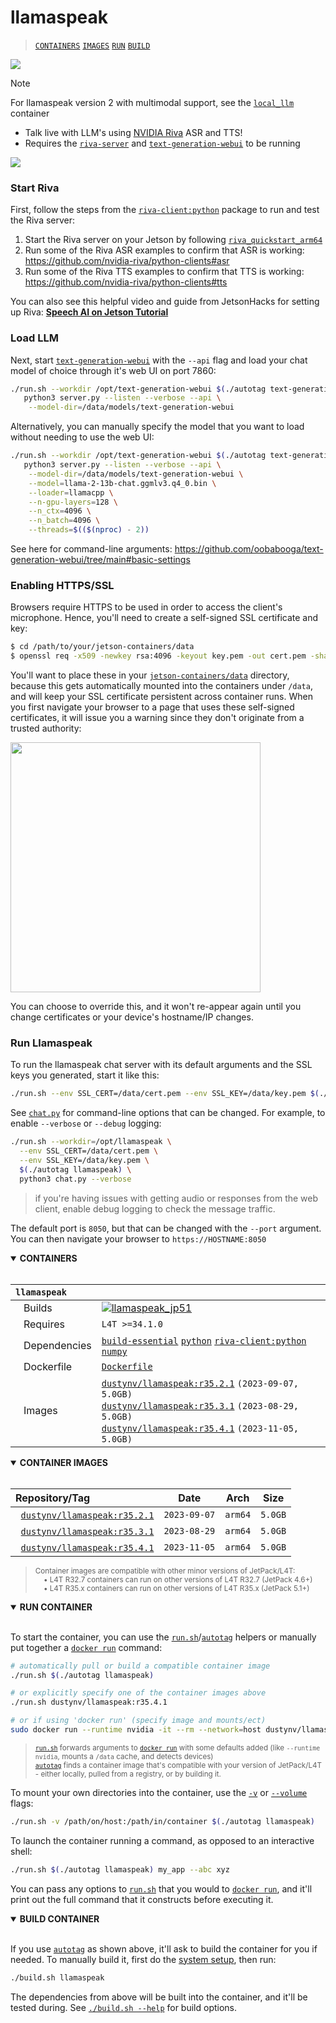 # llamaspeak

> [`CONTAINERS`](#user-content-containers) [`IMAGES`](#user-content-images) [`RUN`](#user-content-run) [`BUILD`](#user-content-build)


<img src="https://raw.githubusercontent.com/dusty-nv/jetson-containers/docs/docs/images/llamaspeak_voice_clip.gif">

> [!NOTE]  
> For llamaspeak version 2 with multimodal support, see the [`local_llm`](https://github.com/dusty-nv/jetson-containers/tree/master/packages/llm/local_llm) container

* Talk live with LLM's using [NVIDIA Riva](/packages/audio/riva-client) ASR and TTS!
* Requires the [`riva-server`](https://catalog.ngc.nvidia.com/orgs/nvidia/teams/riva/resources/riva_quickstart_arm64) and [`text-generation-webui`](/packages/llm/text-generation-webui) to be running

<img src="https://raw.githubusercontent.com/dusty-nv/jetson-containers/docs/docs/images/llamaspeak_block_diagram.jpg">

### Start Riva

First, follow the steps from the [`riva-client:python`](/packages/audio/riva-client) package to run and test the Riva server:

1. Start the Riva server on your Jetson by following [`riva_quickstart_arm64`](https://catalog.ngc.nvidia.com/orgs/nvidia/teams/riva/resources/riva_quickstart_arm64)
2. Run some of the Riva ASR examples to confirm that ASR is working:  https://github.com/nvidia-riva/python-clients#asr
3. Run some of the Riva TTS examples to confirm that TTS is working:  https://github.com/nvidia-riva/python-clients#tts

You can also see this helpful video and guide from JetsonHacks for setting up Riva:  [**Speech AI on Jetson Tutorial**](https://jetsonhacks.com/2023/08/07/speech-ai-on-nvidia-jetson-tutorial/)

### Load LLM

Next, start [`text-generation-webui`](/packages/llm/text-generation-webui) with the `--api` flag and load your chat model of choice through it's web UI on port 7860:

```bash
./run.sh --workdir /opt/text-generation-webui $(./autotag text-generation-webui) \
   python3 server.py --listen --verbose --api \
	--model-dir=/data/models/text-generation-webui
```

Alternatively, you can manually specify the model that you want to load without needing to use the web UI:

```bash
./run.sh --workdir /opt/text-generation-webui $(./autotag text-generation-webui) \
   python3 server.py --listen --verbose --api \
	--model-dir=/data/models/text-generation-webui \
	--model=llama-2-13b-chat.ggmlv3.q4_0.bin \
	--loader=llamacpp \
	--n-gpu-layers=128 \
	--n_ctx=4096 \
	--n_batch=4096 \
	--threads=$(($(nproc) - 2))
```

See here for command-line arguments:  https://github.com/oobabooga/text-generation-webui/tree/main#basic-settings

### Enabling HTTPS/SSL

Browsers require HTTPS to be used in order to access the client's microphone.  Hence, you'll need to create a self-signed SSL certificate and key:

```bash
$ cd /path/to/your/jetson-containers/data
$ openssl req -x509 -newkey rsa:4096 -keyout key.pem -out cert.pem -sha256 -days 365 -nodes -subj '/CN=localhost'
```

You'll want to place these in your [`jetson-containers/data`](/data) directory, because this gets automatically mounted into the containers under `/data`, and will keep your SSL certificate persistent across container runs.  When you first navigate your browser to a page that uses these self-signed certificates, it will issue you a warning since they don't originate from a trusted authority:

<img src="https://raw.githubusercontent.com/dusty-nv/jetson-containers/docs/docs/images/ssl_warning.jpg" width="400">

You can choose to override this, and it won't re-appear again until you change certificates or your device's hostname/IP changes.

### Run Llamaspeak

To run the llamaspeak chat server with its default arguments and the SSL keys you generated, start it like this:

```bash
./run.sh --env SSL_CERT=/data/cert.pem --env SSL_KEY=/data/key.pem $(./autotag llamaspeak)
```

See [`chat.py`](chat.py) for command-line options that can be changed.  For example, to enable `--verbose` or `--debug` logging:

```bash
./run.sh --workdir=/opt/llamaspeak \
  --env SSL_CERT=/data/cert.pem \
  --env SSL_KEY=/data/key.pem \
  $(./autotag llamaspeak) \
  python3 chat.py --verbose
```
> if you're having issues with getting audio or responses from the web client, enable debug logging to check the message traffic.

The default port is `8050`, but that can be changed with the `--port` argument.  You can then navigate your browser to `https://HOSTNAME:8050`

<details open>
<summary><b><a id="containers">CONTAINERS</a></b></summary>
<br>

| **`llamaspeak`** | |
| :-- | :-- |
| &nbsp;&nbsp;&nbsp;Builds | [![`llamaspeak_jp51`](https://img.shields.io/github/actions/workflow/status/dusty-nv/jetson-containers/llamaspeak_jp51.yml?label=llamaspeak:jp51)](https://github.com/dusty-nv/jetson-containers/actions/workflows/llamaspeak_jp51.yml) |
| &nbsp;&nbsp;&nbsp;Requires | `L4T >=34.1.0` |
| &nbsp;&nbsp;&nbsp;Dependencies | [`build-essential`](/packages/build-essential) [`python`](/packages/python) [`riva-client:python`](/packages/audio/riva-client) [`numpy`](/packages/numpy) |
| &nbsp;&nbsp;&nbsp;Dockerfile | [`Dockerfile`](Dockerfile) |
| &nbsp;&nbsp;&nbsp;Images | [`dustynv/llamaspeak:r35.2.1`](https://hub.docker.com/r/dustynv/llamaspeak/tags) `(2023-09-07, 5.0GB)`<br>[`dustynv/llamaspeak:r35.3.1`](https://hub.docker.com/r/dustynv/llamaspeak/tags) `(2023-08-29, 5.0GB)`<br>[`dustynv/llamaspeak:r35.4.1`](https://hub.docker.com/r/dustynv/llamaspeak/tags) `(2023-11-05, 5.0GB)` |

</details>

<details open>
<summary><b><a id="images">CONTAINER IMAGES</a></b></summary>
<br>

| Repository/Tag | Date | Arch | Size |
| :-- | :--: | :--: | :--: |
| &nbsp;&nbsp;[`dustynv/llamaspeak:r35.2.1`](https://hub.docker.com/r/dustynv/llamaspeak/tags) | `2023-09-07` | `arm64` | `5.0GB` |
| &nbsp;&nbsp;[`dustynv/llamaspeak:r35.3.1`](https://hub.docker.com/r/dustynv/llamaspeak/tags) | `2023-08-29` | `arm64` | `5.0GB` |
| &nbsp;&nbsp;[`dustynv/llamaspeak:r35.4.1`](https://hub.docker.com/r/dustynv/llamaspeak/tags) | `2023-11-05` | `arm64` | `5.0GB` |

> <sub>Container images are compatible with other minor versions of JetPack/L4T:</sub><br>
> <sub>&nbsp;&nbsp;&nbsp;&nbsp;• L4T R32.7 containers can run on other versions of L4T R32.7 (JetPack 4.6+)</sub><br>
> <sub>&nbsp;&nbsp;&nbsp;&nbsp;• L4T R35.x containers can run on other versions of L4T R35.x (JetPack 5.1+)</sub><br>
</details>

<details open>
<summary><b><a id="run">RUN CONTAINER</a></b></summary>
<br>

To start the container, you can use the [`run.sh`](/docs/run.md)/[`autotag`](/docs/run.md#autotag) helpers or manually put together a [`docker run`](https://docs.docker.com/engine/reference/commandline/run/) command:
```bash
# automatically pull or build a compatible container image
./run.sh $(./autotag llamaspeak)

# or explicitly specify one of the container images above
./run.sh dustynv/llamaspeak:r35.4.1

# or if using 'docker run' (specify image and mounts/ect)
sudo docker run --runtime nvidia -it --rm --network=host dustynv/llamaspeak:r35.4.1
```
> <sup>[`run.sh`](/docs/run.md) forwards arguments to [`docker run`](https://docs.docker.com/engine/reference/commandline/run/) with some defaults added (like `--runtime nvidia`, mounts a `/data` cache, and detects devices)</sup><br>
> <sup>[`autotag`](/docs/run.md#autotag) finds a container image that's compatible with your version of JetPack/L4T - either locally, pulled from a registry, or by building it.</sup>

To mount your own directories into the container, use the [`-v`](https://docs.docker.com/engine/reference/commandline/run/#volume) or [`--volume`](https://docs.docker.com/engine/reference/commandline/run/#volume) flags:
```bash
./run.sh -v /path/on/host:/path/in/container $(./autotag llamaspeak)
```
To launch the container running a command, as opposed to an interactive shell:
```bash
./run.sh $(./autotag llamaspeak) my_app --abc xyz
```
You can pass any options to [`run.sh`](/docs/run.md) that you would to [`docker run`](https://docs.docker.com/engine/reference/commandline/run/), and it'll print out the full command that it constructs before executing it.
</details>
<details open>
<summary><b><a id="build">BUILD CONTAINER</b></summary>
<br>

If you use [`autotag`](/docs/run.md#autotag) as shown above, it'll ask to build the container for you if needed.  To manually build it, first do the [system setup](/docs/setup.md), then run:
```bash
./build.sh llamaspeak
```
The dependencies from above will be built into the container, and it'll be tested during.  See [`./build.sh --help`](/jetson_containers/build.py) for build options.
</details>
